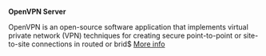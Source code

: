 **OpenVPN Server**

OpenVPN is an open-source software application that implements virtual private network (VPN) techniques for creating secure point-to-point or site-to-site connections in routed or brid$
<a href="http://lime-technology.com/forum/index.php?topic=28557.0" title="2014.12.28
        The plugin are now using EasyRSA V3, that's mean after you have done this upgrade you then need to recreate all the config files and cert/keys for the server and clients!!.
You can now chose to create one inline file for the clients! works perfect on iOS & Android!
2014.12.29
        Update the GUI.
2015.01.01
        Fixed a bug in cert settings page.
2015.01.01b
        Fixed a typo.
2015.01.12
        Fixed autostart.
2015.01.12a
        Fixed autostart.
2015.01.25
        Fixed lenght issue in settings.
">More info</a>
